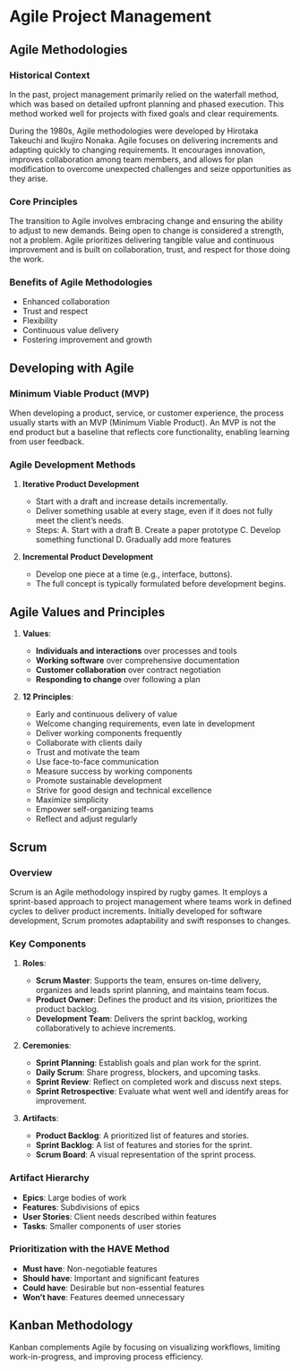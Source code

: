 # Agile Project Management

## Agile Methodologies

### Historical Context
In the past, project management primarily relied on the waterfall method, which was based on detailed upfront planning and phased execution. This method worked well for projects with fixed goals and clear requirements.

During the 1980s, Agile methodologies were developed by Hirotaka Takeuchi and Ikujiro Nonaka. Agile focuses on delivering increments and adapting quickly to changing requirements. It encourages innovation, improves collaboration among team members, and allows for plan modification to overcome unexpected challenges and seize opportunities as they arise.

### Core Principles
The transition to Agile involves embracing change and ensuring the ability to adjust to new demands. Being open to change is considered a strength, not a problem. Agile prioritizes delivering tangible value and continuous improvement and is built on collaboration, trust, and respect for those doing the work.

### Benefits of Agile Methodologies
- Enhanced collaboration
- Trust and respect
- Flexibility
- Continuous value delivery
- Fostering improvement and growth

## Developing with Agile

### Minimum Viable Product (MVP)
When developing a product, service, or customer experience, the process usually starts with an MVP (Minimum Viable Product). An MVP is not the end product but a baseline that reflects core functionality, enabling learning from user feedback.

### Agile Development Methods
1. **Iterative Product Development**
   - Start with a draft and increase details incrementally.
   - Deliver something usable at every stage, even if it does not fully meet the client’s needs.
   - Steps:
     A. Start with a draft
     B. Create a paper prototype
     C. Develop something functional
     D. Gradually add more features

2. **Incremental Product Development**
   - Develop one piece at a time (e.g., interface, buttons).
   - The full concept is typically formulated before development begins.

## Agile Values and Principles
1. **Values**:
   - **Individuals and interactions** over processes and tools
   - **Working software** over comprehensive documentation
   - **Customer collaboration** over contract negotiation
   - **Responding to change** over following a plan

2. **12 Principles**:
   - Early and continuous delivery of value
   - Welcome changing requirements, even late in development
   - Deliver working components frequently
   - Collaborate with clients daily
   - Trust and motivate the team
   - Use face-to-face communication
   - Measure success by working components
   - Promote sustainable development
   - Strive for good design and technical excellence
   - Maximize simplicity
   - Empower self-organizing teams
   - Reflect and adjust regularly

## Scrum

### Overview
Scrum is an Agile methodology inspired by rugby games. It employs a sprint-based approach to project management where teams work in defined cycles to deliver product increments. Initially developed for software development, Scrum promotes adaptability and swift responses to changes.

### Key Components
1. **Roles**:
   - **Scrum Master**: Supports the team, ensures on-time delivery, organizes and leads sprint planning, and maintains team focus.
   - **Product Owner**: Defines the product and its vision, prioritizes the product backlog.
   - **Development Team**: Delivers the sprint backlog, working collaboratively to achieve increments.

2. **Ceremonies**:
   - **Sprint Planning**: Establish goals and plan work for the sprint.
   - **Daily Scrum**: Share progress, blockers, and upcoming tasks.
   - **Sprint Review**: Reflect on completed work and discuss next steps.
   - **Sprint Retrospective**: Evaluate what went well and identify areas for improvement.

3. **Artifacts**:
   - **Product Backlog**: A prioritized list of features and stories.
   - **Sprint Backlog**: A list of features and stories for the sprint.
   - **Scrum Board**: A visual representation of the sprint process.

### Artifact Hierarchy
- **Epics**: Large bodies of work
- **Features**: Subdivisions of epics
- **User Stories**: Client needs described within features
- **Tasks**: Smaller components of user stories

### Prioritization with the HAVE Method
- **Must have**: Non-negotiable features
- **Should have**: Important and significant features
- **Could have**: Desirable but non-essential features
- **Won’t have**: Features deemed unnecessary

## Kanban Methodology
Kanban complements Agile by focusing on visualizing workflows, limiting work-in-progress, and improving process efficiency.

